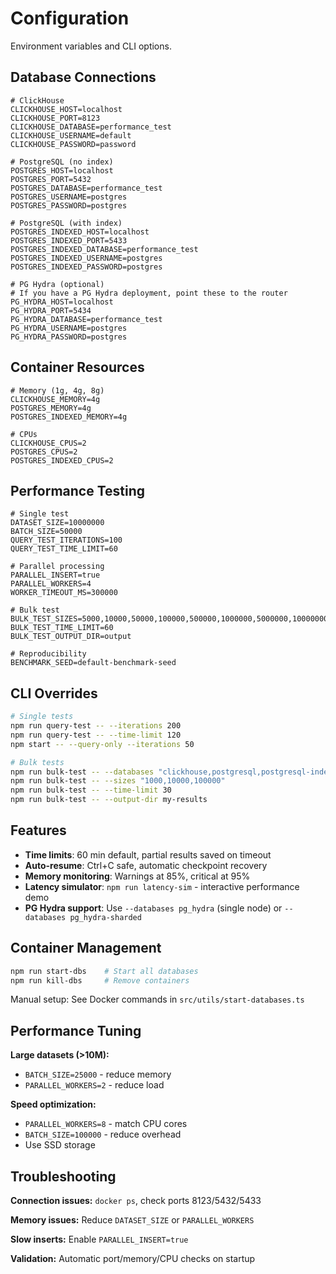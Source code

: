# Configuration

Environment variables and CLI options.

## Database Connections

```env
# ClickHouse
CLICKHOUSE_HOST=localhost
CLICKHOUSE_PORT=8123
CLICKHOUSE_DATABASE=performance_test
CLICKHOUSE_USERNAME=default
CLICKHOUSE_PASSWORD=password

# PostgreSQL (no index)
POSTGRES_HOST=localhost
POSTGRES_PORT=5432
POSTGRES_DATABASE=performance_test
POSTGRES_USERNAME=postgres
POSTGRES_PASSWORD=postgres

# PostgreSQL (with index)
POSTGRES_INDEXED_HOST=localhost
POSTGRES_INDEXED_PORT=5433
POSTGRES_INDEXED_DATABASE=performance_test
POSTGRES_INDEXED_USERNAME=postgres
POSTGRES_INDEXED_PASSWORD=postgres

# PG Hydra (optional)
# If you have a PG Hydra deployment, point these to the router
PG_HYDRA_HOST=localhost
PG_HYDRA_PORT=5434
PG_HYDRA_DATABASE=performance_test
PG_HYDRA_USERNAME=postgres
PG_HYDRA_PASSWORD=postgres
```

## Container Resources

```env
# Memory (1g, 4g, 8g)
CLICKHOUSE_MEMORY=4g
POSTGRES_MEMORY=4g
POSTGRES_INDEXED_MEMORY=4g

# CPUs
CLICKHOUSE_CPUS=2
POSTGRES_CPUS=2
POSTGRES_INDEXED_CPUS=2
```

## Performance Testing

```env
# Single test
DATASET_SIZE=10000000
BATCH_SIZE=50000
QUERY_TEST_ITERATIONS=100
QUERY_TEST_TIME_LIMIT=60

# Parallel processing
PARALLEL_INSERT=true
PARALLEL_WORKERS=4
WORKER_TIMEOUT_MS=300000

# Bulk test
BULK_TEST_SIZES=5000,10000,50000,100000,500000,1000000,5000000,10000000,25000000
BULK_TEST_TIME_LIMIT=60
BULK_TEST_OUTPUT_DIR=output

# Reproducibility
BENCHMARK_SEED=default-benchmark-seed
```

## CLI Overrides

```bash
# Single tests
npm run query-test -- --iterations 200
npm run query-test -- --time-limit 120
npm start -- --query-only --iterations 50

# Bulk tests
npm run bulk-test -- --databases "clickhouse,postgresql,postgresql-indexed,pg_hydra,pg_hydra-sharded"
npm run bulk-test -- --sizes "1000,10000,100000"
npm run bulk-test -- --time-limit 30
npm run bulk-test -- --output-dir my-results
```

## Features

- **Time limits**: 60 min default, partial results saved on timeout
- **Auto-resume**: Ctrl+C safe, automatic checkpoint recovery
- **Memory monitoring**: Warnings at 85%, critical at 95%
- **Latency simulator**: `npm run latency-sim` - interactive performance demo
- **PG Hydra support**: Use `--databases pg_hydra` (single node) or `--databases pg_hydra-sharded`

## Container Management

```bash
npm run start-dbs    # Start all databases
npm run kill-dbs     # Remove containers
```

Manual setup: See Docker commands in `src/utils/start-databases.ts`

## Performance Tuning

**Large datasets (>10M):**
- `BATCH_SIZE=25000` - reduce memory
- `PARALLEL_WORKERS=2` - reduce load

**Speed optimization:**
- `PARALLEL_WORKERS=8` - match CPU cores
- `BATCH_SIZE=100000` - reduce overhead
- Use SSD storage

## Troubleshooting

**Connection issues:** `docker ps`, check ports 8123/5432/5433

**Memory issues:** Reduce `DATASET_SIZE` or `PARALLEL_WORKERS`

**Slow inserts:** Enable `PARALLEL_INSERT=true`

**Validation:** Automatic port/memory/CPU checks on startup